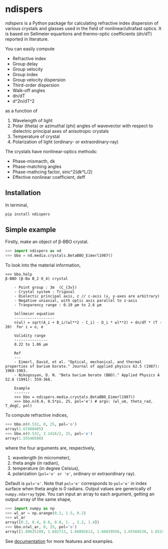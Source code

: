 # ndispers
*ndispers* is a Python package for calculating refractive index dispersion of various crystals and glasses used in the field of nonlinear/ultrafast optics. It is based on Sellmeier equartions and thermo-optic coefficients (dn/dT) reported in literature.

You can easily compute
- Refractive index
- Group delay
- Group velocity
- Group index
- Group velocity dispersion
- Third-order dispersion
- Walk-off angles
- dn/dT
- d^2n/dT^2

as a function of
1. Wavelength of light
2. Polar (theta) or azimuthal (phi) angles of wavevector with respect to dielectric principal axes of anisotropic crystals
3. Temperature of crystal
4. Polarization of light (ordinary- or extraordinary-ray)

The crystals have nonlinear-optics methods:
- Phase-mismacth, dk
- Phase-matching angles
- Phase-mathcing factor, sinc^2(dk*L/2)
- Effective nonlinear coefficient, deff


## Installation

In terminal,
```zsh
pip install ndispers
```

## Simple example

Firstly, make an object of β-BBO crystal.

```python
>>> import ndispers as nd
>>> bbo = nd.media.crystals.BetaBBO_Eimerl1987()
```

To look into the material information, 

```
>>> bbo.help
β-BBO (β-Ba B_2 O_4) crystal

    - Point group : 3m  (C_{3v})
    - Crystal system : Trigonal
    - Dielectic principal axis, z // c-axis (x, y-axes are arbitrary)
    - Negative uniaxial, with optic axis parallel to z-axis
    - Tranparency range : 0.19 µm to 2.6 µm

    Sellmeier equation
    ------------------
    n(wl) = sqrt(A_i + B_i/(wl**2 - C_i) - D_i * wl**2) + dn/dT * (T - 20)  for i = o, e
    
    Validity range
    ---------------
    0.22 to 1.06 µm

    Ref
    ---
    - Eimerl, David, et al. "Optical, mechanical, and thermal properties of barium borate." Journal of applied physics 62.5 (1987): 1968-1983.
    - Nikogosyan, D. N. "Beta barium borate (BBO)." Applied Physics A 52.6 (1991): 359-368.

    Example
    -------
    >>> bbo = ndispers.media.crystals.BetaBBO_Eimerl1987()
    >>> bbo.n(0.6, 0.5*pi, 25, pol='e') # args: (wl_um, theta_rad, T_degC, pol)
```

To compute refractive indices,

```python
>>> bbo.n(0.532, 0, 25, pol='o')
array(1.67488405)
>>> bbo.n(0.532, 3.1416/2, 25, pol='e')
array(1.55546588)
```

where the four arguments are, respectively,
1. wavelength (in micrometer), 
2. theta angle (in radian),
3. temperature (in degree Celsius), 
4. polarization (`pol='o' or 'e'`, ordinary or extraordinary ray). 

Default is `pol='o'`. Note that `pol='e'` corresponds to `pol='o'` in index surface when theta angle is 0 radians. 
Output values are generically of `numpy.ndarray` type. You can input an array to each argument, getting an output array of the same shape, 

```python
>>> import numpy as np
>>> wl_ar = np.arange(0.2, 1.5, 0.2)
>>> wl_ar
array([0.2, 0.4, 0.6, 0.8, 1. , 1.2, 1.4])
>>> bbo.n(wl_ar, 0, 25, pol='o')
array([1.89625189, 1.692713, 1.66892613, 1.66039556, 1.65560236, 1.65199986, 1.64874414])
```

See [documentation](https://ndispers.readthedocs.io/en/latest/) for more features and examples.
